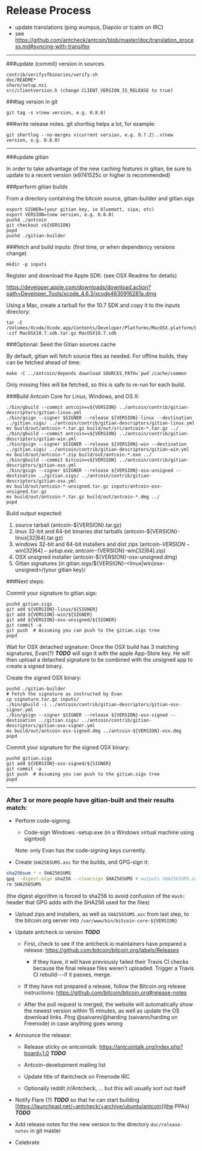 Release Process
====================

* update translations (ping wumpus, Diapolo or tcatm on IRC)
* see https://github.com/antcheck/antcoin/blob/master/doc/translation_process.md#syncing-with-transifex

* * *

###update (commit) version in sources

	contrib/verifysfbinaries/verify.sh
	doc/README*
	share/setup.nsi
	src/clientversion.h (change CLIENT_VERSION_IS_RELEASE to true)

###tag version in git

	git tag -s v(new version, e.g. 0.8.0)

###write release notes. git shortlog helps a lot, for example:

	git shortlog --no-merges v(current version, e.g. 0.7.2)..v(new version, e.g. 0.8.0)

* * *

###update gitian

 In order to take advantage of the new caching features in gitian, be sure to update to a recent version (e9741525c or higher is recommended)

###perform gitian builds

 From a directory containing the bitcoin source, gitian-builder and gitian.sigs

	export SIGNER=(your gitian key, ie bluematt, sipa, etc)
	export VERSION=(new version, e.g. 0.8.0)
	pushd ./antcoin
	git checkout v${VERSION}
	popd
	pushd ./gitian-builder

###fetch and build inputs: (first time, or when dependency versions change)
 
	mkdir -p inputs

 Register and download the Apple SDK: (see OSX Readme for details)
 
 https://developer.apple.com/downloads/download.action?path=Developer_Tools/xcode_4.6.3/xcode4630916281a.dmg
 
 Using a Mac, create a tarball for the 10.7 SDK and copy it to the inputs directory:
 
	tar -C /Volumes/Xcode/Xcode.app/Contents/Developer/Platforms/MacOSX.platform/Developer/SDKs/ -czf MacOSX10.7.sdk.tar.gz MacOSX10.7.sdk

###Optional: Seed the Gitian sources cache

  By default, gitian will fetch source files as needed. For offline builds, they can be fetched ahead of time:

	make -C ../antcoin/depends download SOURCES_PATH=`pwd`/cache/common

  Only missing files will be fetched, so this is safe to re-run for each build.

###Build Antcoin Core for Linux, Windows, and OS X:

	./bin/gbuild --commit antcoin=v${VERSION} ../antcoin/contrib/gitian-descriptors/gitian-linux.yml
	./bin/gsign --signer $SIGNER --release ${VERSION}-linux --destination ../gitian.sigs/ ../antcoin/contrib/gitian-descriptors/gitian-linux.yml
	mv build/out/antcoin-*.tar.gz build/out/src/antcoin-*.tar.gz ../
	./bin/gbuild --commit antcoin=v${VERSION} ../antcoin/contrib/gitian-descriptors/gitian-win.yml
	./bin/gsign --signer $SIGNER --release ${VERSION}-win --destination ../gitian.sigs/ ../antcoin/contrib/gitian-descriptors/gitian-win.yml
	mv build/out/antcoin-*.zip build/out/antcoin-*.exe ../
	./bin/gbuild --commit bitcoin=v${VERSION} ../antcoin/contrib/gitian-descriptors/gitian-osx.yml
	./bin/gsign --signer $SIGNER --release ${VERSION}-osx-unsigned --destination ../gitian.sigs/ ../antcoin/contrib/gitian-descriptors/gitian-osx.yml
	mv build/out/antcoin-*-unsigned.tar.gz inputs/antcoin-osx-unsigned.tar.gz
	mv build/out/antcoin-*.tar.gz build/out/antcoin-*.dmg ../
	popd
  Build output expected:

  1. source tarball (antcoin-${VERSION}.tar.gz)
  2. linux 32-bit and 64-bit binaries dist tarballs (antcoin-${VERSION}-linux[32|64].tar.gz)
  3. windows 32-bit and 64-bit installers and dist zips (antcoin-${VERSION}-win[32|64]-setup.exe, antcoin-${VERSION}-win[32|64].zip)
  4. OSX unsigned installer (antcoin-${VERSION}-osx-unsigned.dmg)
  5. Gitian signatures (in gitian.sigs/${VERSION}-<linux|win|osx-unsigned>/(your gitian key)/

###Next steps:

Commit your signature to gitian.sigs:

	pushd gitian.sigs
	git add ${VERSION}-linux/${SIGNER}
	git add ${VERSION}-win/${SIGNER}
	git add ${VERSION}-osx-unsigned/${SIGNER}
	git commit -a
	git push  # Assuming you can push to the gitian.sigs tree
	popd

  Wait for OSX detached signature:
	Once the OSX build has 3 matching signatures, Evan(?) ***TODO*** will sign it with the apple App-Store key.
	He will then upload a detached signature to be combined with the unsigned app to create a signed binary.

  Create the signed OSX binary:

	pushd ./gitian-builder
	# Fetch the signature as instructed by Evan
	cp signature.tar.gz inputs/
	./bin/gbuild -i ../antcoin/contrib/gitian-descriptors/gitian-osx-signer.yml
	./bin/gsign --signer $SIGNER --release ${VERSION}-osx-signed --destination ../gitian.sigs/ ../antcoin/contrib/gitian-descriptors/gitian-osx-signer.yml
	mv build/out/antcoin-osx-signed.dmg ../antcoin-${VERSION}-osx.dmg
	popd

Commit your signature for the signed OSX binary:

	pushd gitian.sigs
	git add ${VERSION}-osx-signed/${SIGNER}
	git commit -a
	git push  # Assuming you can push to the gitian.sigs tree
	popd

-------------------------------------------------------------------------

### After 3 or more people have gitian-built and their results match:

- Perform code-signing.

    - Code-sign Windows -setup.exe (in a Windows virtual machine using signtool)

  Note: only Evan has the code-signing keys currently.

- Create `SHA256SUMS.asc` for the builds, and GPG-sign it:
```bash
sha256sum * > SHA256SUMS
gpg --digest-algo sha256 --clearsign SHA256SUMS # outputs SHA256SUMS.asc
rm SHA256SUMS
```
(the digest algorithm is forced to sha256 to avoid confusion of the `Hash:` header that GPG adds with the SHA256 used for the files)

- Upload zips and installers, as well as `SHA256SUMS.asc` from last step, to the bitcoin.org server
  into `/var/www/bin/bitcoin-core-${VERSION}`

- Update antcheck.io version ***TODO***

  - First, check to see if the antcheck.io maintainers have prepared a
    release: https://github.com/bitcoin/bitcoin.org/labels/Releases

      - If they have, it will have previously failed their Travis CI
        checks because the final release files weren't uploaded.
        Trigger a Travis CI rebuild---if it passes, merge.

  - If they have not prepared a release, follow the Bitcoin.org release
    instructions: https://github.com/bitcoin/bitcoin.org#release-notes

  - After the pull request is merged, the website will automatically show the newest version within 15 minutes, as well
    as update the OS download links. Ping @saivann/@harding (saivann/harding on Freenode) in case anything goes wrong

- Announce the release:

  - Release sticky on antcointalk: https://antcointalk.org/index.php?board=1.0 ***TODO***

  - Antcoin-development mailing list

  - Update title of #antcheck on Freenode IRC

  - Optionally reddit /r/Antcheck, ... but this will usually sort out itself

- Notify Flare (?) ***TODO*** so that he can start building [https://launchpad.net/~antcheck/+archive/ubuntu/antcoin](the PPAs) ***TODO***

- Add release notes for the new version to the directory `doc/release-notes` in git master

- Celebrate
